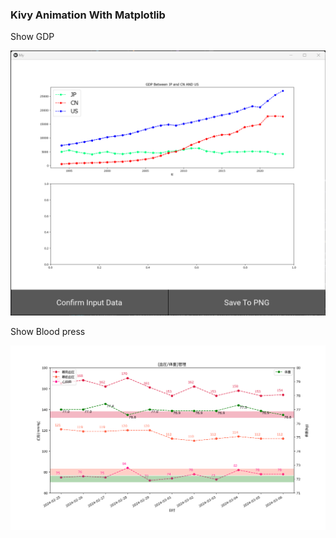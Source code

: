 ### Kivy Animation With Matplotlib


Show GDP

![GDP](image.png)

Show Blood press

![blood](graph_2024-03-06_00_00_00.png)